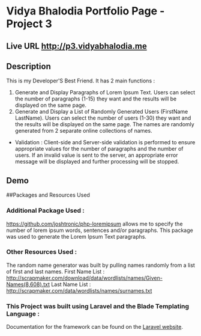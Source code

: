 # Vidya Bhalodia Portfolio Page - Project 3

## Live URL <http://p3.vidyabhalodia.me>

## Description 
This is my Developer'S Best Friend. It has 2 main functions :
1) Generate and Display Paragraphs of Lorem Ipsum Text. Users can select the number of paragraphs (1-15) they want and the results will be displayed on the same page.
2) Generate and Display a List of Randomly Generated Users (FirstName LastName). Users can select the number of users (1-30) they want and the results will be displayed on the same page. 
The names are randomly generated from 2 separate online collections of names.

- Validation : Client-side and Server-side validation is performed to ensure appropriate values for the number of paragraphs and the number of users. If an invalid value is sent to the server, an appropriate error message will be displayed and further processing will be stopped.

## Demo 

##Packages and Resources Used 

### Additional Package Used :
https://github.com/joshtronic/php-loremipsum 
allows me to specify the number of lorem ipsum words, sentences and/or paragraphs. This package was used to generate the Lorem Ipsum Text paragraphs.

### Other Resources Used : 
The random name generator was built by pulling names randomly from a list of first and last names.
First Name List : http://scrapmaker.com/download/data/wordlists/names/Given-Names(8,608).txt
Last Name List : http://scrapmaker.com/data/wordlists/names/surnames.txt

### This Project was built using Laravel and the Blade Templating Language :
Documentation for the framework can be found on the [Laravel website](http://laravel.com/docs).
